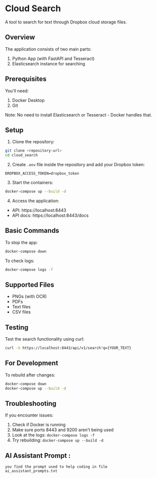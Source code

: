 # Cloud Search

A tool to search for text through Dropbox cloud storage files.

## Overview

The application consists of two main parts:
1. Python App (with FastAPI and Tesseract)
2. Elasticsearch instance for searching

## Prerequisites

You'll need:
1. Docker Desktop
2. Git

Note: No need to install Elasticsearch or Tesseract - Docker handles that.

## Setup

1. Clone the repository:
```bash
git clone <repository-url>
cd cloud_search
```

2. Create `.env` file inside the repository and add your Dropbox token:
```
DROPBOX_ACCESS_TOKEN=dropbox_token
```

3. Start the containers:
```bash
docker-compose up --build -d
```

4. Access the application:
- API: https://localhost:8443
- API docs: https://localhost:8443/docs

## Basic Commands

To stop the app:
```bash
docker-compose down
```

To check logs:
```bash
docker-compose logs -f
```

## Supported Files

- PNGs (with OCR)
- PDFs
- Text files
- CSV files

## Testing

Test the search functionality using curl:
```bash
curl -k https://localhost:8443/api/v1/search?q={YOUR_TEXT}
```

## For Development

To rebuild after changes:
```bash
docker-compose down
docker-compose up --build -d
```

## Troubleshooting

If you encounter issues:
1. Check if Docker is running
2. Make sure ports 8443 and 9200 aren't being used
3. Look at the logs: `docker-compose logs -f`
4. Try rebuilding: `docker-compose up --build -d`


## AI Assistant Prompt :
    you find the prompt used to help coding in file ai_assistant_prompts.txt
